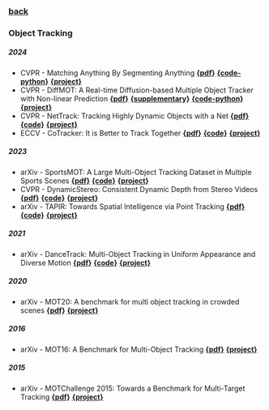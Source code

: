 ### [back](README.md)

### Object Tracking

##### 2024
- CVPR - Matching Anything By Segmenting Anything [**{pdf}**](https://arxiv.org/abs/2406.04221) [**{code-python}**](https://github.com/siyuanliii/masa) [**{project}**](https://matchinganything.github.io/)
- CVPR - DiffMOT: A Real-time Diffusion-based Multiple Object Tracker with Non-linear Prediction [**{pdf}**](https://arxiv.org/abs/2403.02075) [**{supplementary}**](https://diffmot.github.io/static/pdfs/supp.pdf) [**{code-python}**](https://github.com/Kroery/DiffMOT) [**{project}**](https://diffmot.github.io/)
- CVPR - NetTrack: Tracking Highly Dynamic Objects with a Net [**{pdf}**](https://george-zhuang.github.io/nettrack/) [**{code}**](https://github.com/George-Zhuang/NetTrack) [**{project}**](https://george-zhuang.github.io/nettrack/)
- ECCV - CoTracker: It is Better to Track Together [**{pdf}**](https://arxiv.org/abs/2307.07635) [**{code}**](https://github.com/facebookresearch/co-tracker) [**{project}**](https://co-tracker.github.io/)


##### 2023
- arXiv - SportsMOT: A Large Multi-Object Tracking Dataset in Multiple Sports Scenes [**{pdf}**](https://arxiv.org/pdf/2304.05170v2) [**{code}**](https://github.com/MCG-NJU/SportsMOT) [**{project}**](https://datasetninja.com/sports-mot)
- CVPR - DynamicStereo: Consistent Dynamic Depth from Stereo Videos [**{pdf}**](https://arxiv.org/abs/2305.02296) [**{code}**](https://github.com/facebookresearch/dynamic_stereo) [**{project}**](https://dynamic-stereo.github.io/)
- arXiv - TAPIR: Towards Spatial Intelligence via Point Tracking [**{pdf}**](https://arxiv.org/abs/2306.08637) [**{code}**](https://github.com/deepmind/tapnet) [**{project}**](https://deepmind-tapir.github.io/blogpost.html)


##### 2021
- arXiv - DanceTrack: Multi-Object Tracking in Uniform Appearance and Diverse Motion [**{pdf}**](https://arxiv.org/abs/2111.14690) [**{code}**]() [**{project}**](https://sites.google.com/view/dancetrackmot)


##### 2020
- arXiv - MOT20: A benchmark for multi object tracking in crowded scenes [**{pdf}**](https://arxiv.org/abs/2003.09003) [**{project}**](https://motchallenge.net/data/MOT20/)


##### 2016
- arXiv - MOT16: A Benchmark for Multi-Object Tracking [**{pdf}**](http://arxiv.org/abs/1603.00831) [**{project}**](https://motchallenge.net/data/MOT17/)


##### 2015
- arXiv - MOTChallenge 2015: Towards a Benchmark for Multi-Target Tracking [**{pdf}**](http://arxiv.org/abs/1504.01942) [**{project}**](https://motchallenge.net/data/MOT16/)

